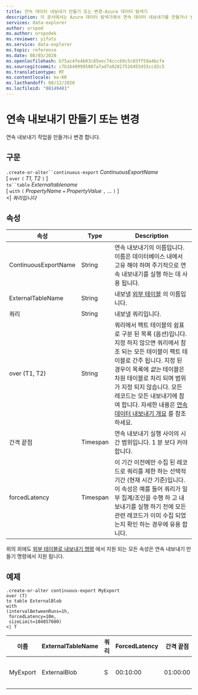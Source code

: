 ```yaml
---
title: 연속 데이터 내보내기 만들기 또는 변경-Azure 데이터 탐색기
description: 이 문서에서는 Azure 데이터 탐색기에서 연속 데이터 내보내기를 만들거나 변경 하는 방법을 설명 합니다.
services: data-explorer
author: orspod
ms.author: orspodek
ms.reviewer: yifats
ms.service: data-explorer
ms.topic: reference
ms.date: 08/03/2020
ms.openlocfilehash: b75ac4fe4b03c85eec74ccc69c5c03ff59a4bcfe
ms.sourcegitcommit: c7b16409995087a7ad7a92817516455455ccd2c5
ms.translationtype: MT
ms.contentlocale: ko-KR
ms.lasthandoff: 08/12/2020
ms.locfileid: "88149481"
---
```

# <a name="create-or-alter-continuous-export"></a>연속 내보내기 만들기 또는 변경

연속 내보내기 작업을 만들거나 변경 합니다.

## <a name="syntax"></a>구문

`.create-or-alter``continuous-export` *ContinuousExportName* <br>
[ `over` `(` *T1*, *T2* `)` ] <br>
`to``table` *Externaltablename* <br> [ `with` `(` *PropertyName* `=` *PropertyValue* `,` ... `)` ]<br>
\<| *쿼리입니다*

## <a name="properties"></a>속성

| 속성             | Type     | Description   |
|----------------------|----------|---------------------------------------|
| ContinuousExportName | String   | 연속 내보내기의 이름입니다. 이름은 데이터베이스 내에서 고유 해야 하며 주기적으로 연속 내보내기를 실행 하는 데 사용 됩니다.      |
| ExternalTableName    | String   | 내보낼 [외부 테이블](../externaltables.md) 의 이름입니다.  |
| 쿼리                | String   | 내보낼 쿼리입니다.  |
| over (T1, T2)        | String   | 쿼리에서 팩트 테이블의 쉼표로 구분 된 목록 (옵션)입니다. 지정 하지 않으면 쿼리에서 참조 되는 모든 테이블이 팩트 테이블로 간주 됩니다. 지정 된 경우이 목록에 *없는* 테이블은 차원 테이블로 처리 되며 범위가 지정 되지 않습니다. 모든 레코드는 모든 내보내기에 참여 합니다. 자세한 내용은 [연속 데이터 내보내기 개요](continuous-data-export.md) 를 참조 하세요. |
| 간격 끝점  | Timespan | 연속 내보내기 실행 사이의 시간 범위입니다. 1 분 보다 커야 합니다.   |
| forcedLatency        | Timespan | 이 기간 이전에만 수집 된 레코드로 쿼리를 제한 하는 선택적 기간 (현재 시간 기준)입니다. 이 속성은 예를 들어 쿼리가 일부 집계/조인을 수행 하 고 내보내기를 실행 하기 전에 모든 관련 레코드가 이미 수집 되었는지 확인 하는 경우에 유용 합니다.

위의 외에도 [외부 테이블로 내보내기 명령](export-data-to-an-external-table.md) 에서 지원 되는 모든 속성은 연속 내보내기 만들기 명령에서 지원 됩니다. 

## <a name="example"></a>예제

```kusto
.create-or-alter continuous-export MyExport
over (T)
to table ExternalBlob
with
(intervalBetweenRuns=1h, 
 forcedLatency=10m, 
 sizeLimit=104857600)
<| T
```

| 이름     | ExternalTableName | 쿼리 | ForcedLatency | 간격 끝점 | CursorScopedTables         | ExportProperties                   |
|----------|-------------------|-------|---------------|---------------------|----------------------------|------------------------------------|
| MyExport | ExternalBlob      | S     | 00:10:00      | 01:00:00            | [<br>  "[' DB ']. ['S '] "<br>] | {<br>  "SizeLimit": 104857600<br>} |
